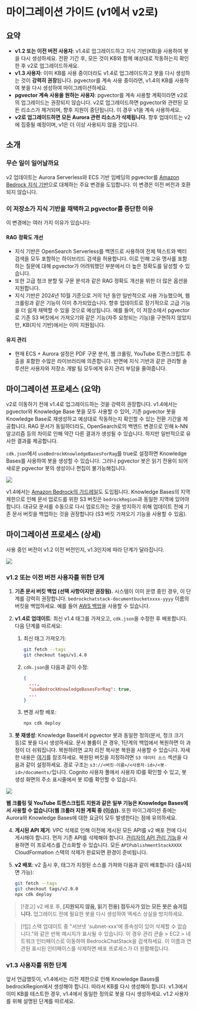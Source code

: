 # 마이그레이션 가이드 (v1에서 v2로)

## 요약

- **v1.2 또는 이전 버전 사용자**: v1.4로 업그레이드하고 지식 기반(KB)을 사용하여 봇을 다시 생성하세요. 전환 기간 후, 모든 것이 KB와 함께 예상대로 작동하는지 확인한 후 v2로 업그레이드하세요.
- **v1.3 사용자**: 이미 KB를 사용 중이더라도 v1.4로 업그레이드하고 봇을 다시 생성하는 것이 **강력히 권장**됩니다. pgvector를 계속 사용 중이라면, v1.4의 KB를 사용하여 봇을 다시 생성하여 마이그레이션하세요.
- **pgvector 계속 사용을 원하는 사용자**: pgvector를 계속 사용할 계획이라면 v2로의 업그레이드는 권장되지 않습니다. v2로 업그레이드하면 pgvector와 관련된 모든 리소스가 제거되며, 향후 지원이 중단됩니다. 이 경우 v1을 계속 사용하세요.
- **v2로 업그레이드하면 모든 Aurora 관련 리소스가 삭제됩니다.** 향후 업데이트는 v2에 집중될 예정이며, v1은 더 이상 사용되지 않을 것입니다.

## 소개

### 무슨 일이 일어날까요

v2 업데이트는 Aurora Serverless와 ECS 기반 임베딩의 pgvector를 [Amazon Bedrock 지식 기반](https://docs.aws.amazon.com/bedrock/latest/userguide/knowledge-base.html)으로 대체하는 주요 변경을 도입합니다. 이 변경은 이전 버전과 호환되지 않습니다.

### 이 저장소가 지식 기반을 채택하고 pgvector를 중단한 이유

이 변경에는 여러 가지 이유가 있습니다:

#### RAG 정확도 개선

- 지식 기반은 OpenSearch Serverless를 백엔드로 사용하여 전체 텍스트와 벡터 검색을 모두 포함하는 하이브리드 검색을 허용합니다. 이로 인해 고유 명사를 포함하는 질문에 대해 pgvector가 어려워했던 부분에서 더 높은 정확도를 달성할 수 있습니다.
- 또한 고급 청크 분할 및 구문 분석과 같은 RAG 정확도 개선을 위한 더 많은 옵션을 지원합니다.
- 지식 기반은 2024년 10월 기준으로 거의 1년 동안 일반적으로 사용 가능했으며, 웹 크롤링과 같은 기능이 이미 추가되었습니다. 향후 업데이트로 장기적으로 고급 기능을 더 쉽게 채택할 수 있을 것으로 예상됩니다. 예를 들어, 이 저장소에서 pgvector로 기존 S3 버킷에서 가져오기와 같은 기능(자주 요청되는 기능)을 구현하지 않았지만, KB(지식 기반)에서는 이미 지원됩니다.

#### 유지 관리

- 현재 ECS + Aurora 설정은 PDF 구문 분석, 웹 크롤링, YouTube 트랜스크립트 추출을 포함한 수많은 라이브러리에 의존합니다. 반면에 지식 기반과 같은 관리형 솔루션은 사용자와 저장소 개발 팀 모두에게 유지 관리 부담을 줄여줍니다.

## 마이그레이션 프로세스 (요약)

v2로 이동하기 전에 v1.4로 업그레이드하는 것을 강력히 권장합니다. v1.4에서는 pgvector와 Knowledge Base 봇을 모두 사용할 수 있어, 기존 pgvector 봇을 Knowledge Base로 재생성하고 예상대로 작동하는지 확인할 수 있는 전환 기간을 제공합니다. RAG 문서가 동일하더라도, OpenSearch로의 백엔드 변경으로 인해 k-NN 알고리즘 등의 차이로 인해 약간 다른 결과가 생성될 수 있습니다. 하지만 일반적으로 유사한 결과를 제공합니다.

`cdk.json`에서 `useBedrockKnowledgeBasesForRag`를 true로 설정하면 Knowledge Bases를 사용하여 봇을 생성할 수 있습니다. 그러나 pgvector 봇은 읽기 전용이 되어 새로운 pgvector 봇의 생성이나 편집이 불가능해집니다.

![](../imgs/v1_to_v2_readonly_bot.png)

v1.4에서는 [Amazon Bedrock의 가드레일](https://aws.amazon.com/jp/bedrock/guardrails/)도 도입됩니다. Knowledge Bases의 지역 제한으로 인해 문서 업로드를 위한 S3 버킷은 `bedrockRegion`과 동일한 지역에 있어야 합니다. 대규모 문서를 수동으로 다시 업로드하는 것을 방지하기 위해 업데이트 전에 기존 문서 버킷을 백업하는 것을 권장합니다 (S3 버킷 가져오기 기능을 사용할 수 있음).

## 마이그레이션 프로세스 (상세)

사용 중인 버전이 v1.2 이전 버전인지, v1.3인지에 따라 단계가 달라집니다.

![](../imgs/v1_to_v2_arch.png)

### v1.2 또는 이전 버전 사용자를 위한 단계

1. **기존 문서 버킷 백업 (선택 사항이지만 권장됨).** 시스템이 이미 운영 중인 경우, 이 단계를 강력히 권장합니다. `bedrockchatstack-documentbucketxxxx-yyyy` 이름의 버킷을 백업하세요. 예를 들어 [AWS 백업](https://docs.aws.amazon.com/aws-backup/latest/devguide/s3-backups.html)을 사용할 수 있습니다.

2. **v1.4로 업데이트**: 최신 v1.4 태그를 가져오고, `cdk.json`을 수정한 후 배포합니다. 다음 단계를 따르세요:

   1. 최신 태그 가져오기:
      ```bash
      git fetch --tags
      git checkout tags/v1.4.0
      ```
   2. `cdk.json`을 다음과 같이 수정:
      ```json
      {
        ...,
        "useBedrockKnowledgeBasesForRag": true,
        ...
      }
      ```
   3. 변경 사항 배포:
      ```bash
      npx cdk deploy
      ```

3. **봇 재생성**: Knowledge Base에서 pgvector 봇과 동일한 정의(문서, 청크 크기 등)로 봇을 다시 생성하세요. 문서 볼륨이 큰 경우, 1단계의 백업에서 복원하면 이 과정이 더 쉬워집니다. 복원하려면 교차 리전 복사본 복원을 사용할 수 있습니다. 자세한 내용은 [여기](https://docs.aws.amazon.com/aws-backup/latest/devguide/restoring-s3.html)를 참조하세요. 복원된 버킷을 지정하려면 `S3 데이터 소스` 섹션을 다음과 같이 설정하세요. 경로 구조는 `s3://<버킷-이름>/<사용자-id>/<봇-id>/documents/`입니다. Cognito 사용자 풀에서 사용자 ID를 확인할 수 있고, 봇 생성 화면의 주소 표시줄에서 봇 ID를 확인할 수 있습니다.

![](../imgs/v1_to_v2_KB_s3_source.png)

**웹 크롤링 및 YouTube 트랜스크립트 지원과 같은 일부 기능은 Knowledge Bases에서 사용할 수 없습니다(웹 크롤러 지원 계획 중 ([이슈](https://github.com/aws-samples/bedrock-chat/issues/557))).** 또한 마이그레이션 중에는 Aurora와 Knowledge Bases에 대한 요금이 모두 발생한다는 점에 유의하세요.

4. **게시된 API 제거**: VPC 삭제로 인해 이전에 게시된 모든 API를 v2 배포 전에 다시 게시해야 합니다. 먼저 기존 API를 삭제해야 합니다. [관리자의 API 관리 기능](../ADMINISTRATOR_ko-KR.md)을 사용하면 이 프로세스를 간소화할 수 있습니다. 모든 `APIPublishmentStackXXXX` CloudFormation 스택의 삭제가 완료되면 환경이 준비됩니다.

5. **v2 배포**: v2 출시 후, 태그가 지정된 소스를 가져와 다음과 같이 배포합니다 (출시되면 가능):
   ```bash
   git fetch --tags
   git checkout tags/v2.0.0
   npx cdk deploy
   ```

> [!경고]
> v2 배포 후, **[지원되지 않음, 읽기 전용] 접두사가 있는 모든 봇은 숨겨집니다.** 업그레이드 전에 필요한 봇을 다시 생성하여 액세스 상실을 방지하세요.

> [!팁]
> 스택 업데이트 중 "서브넷 'subnet-xxx'에 종속성이 있어 삭제할 수 없습니다."와 같은 반복 메시지가 표시될 수 있습니다. 이 경우 관리 콘솔 > EC2 > 네트워크 인터페이스로 이동하여 BedrockChatStack을 검색하세요. 이 이름과 연관된 표시된 인터페이스를 삭제하면 배포 프로세스가 더 원활해집니다.

### v1.3 사용자를 위한 단계

앞서 언급했듯이, v1.4에서는 리전 제한으로 인해 Knowledge Bases를 bedrockRegion에서 생성해야 합니다. 따라서 KB를 다시 생성해야 합니다. v1.3에서 이미 KB를 테스트한 경우, v1.4에서 동일한 정의로 봇을 다시 생성하세요. v1.2 사용자를 위해 설명된 단계를 따르세요.